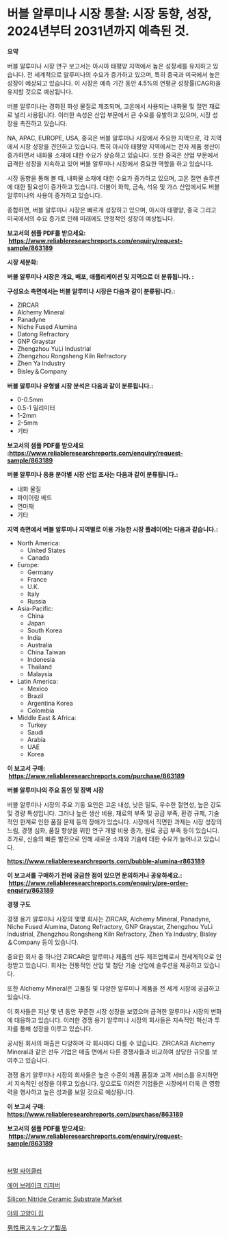 <p><h1>버블 알루미나 시장 통찰: 시장 동향, 성장, 2024년부터 2031년까지 예측된 것.</h1></p><p><strong>요약</strong></p>
<p><p>버블 알루미나 시장 연구 보고서는 아시아 태평양 지역에서 높은 성장세를 유지하고 있습니다. 전 세계적으로 알루미나의 수요가 증가하고 있으며, 특히 중국과 미국에서 높은 성장이 예상되고 있습니다. 이 시장은 예측 기간 동안 4.5%의 연평균 성장률(CAGR)을 유지할 것으로 예상됩니다.</p><p>버블 알루미나는 경화된 화성 물질로 제조되며, 고온에서 사용되는 내화물 및 절연 재료로 널리 사용됩니다. 이러한 속성은 산업 부문에서 큰 수요를 유발하고 있으며, 시장 성장을 촉진하고 있습니다.</p><p>NA, APAC, EUROPE, USA, 중국은 버블 알루미나 시장에서 주요한 지역으로, 각 지역에서 시장 성장을 견인하고 있습니다. 특히 아시아 태평양 지역에서는 전자 제품 생산이 증가하면서 내화물 소재에 대한 수요가 상승하고 있습니다. 또한 중국은 산업 부문에서 급격한 성장을 지속하고 있어 버블 알루미나 시장에서 중요한 역할을 하고 있습니다.</p><p>시장 동향을 통해 볼 때, 내화물 소재에 대한 수요가 증가하고 있으며, 고온 절연 솔루션에 대한 필요성이 증가하고 있습니다. 더불어 화학, 금속, 석유 및 가스 산업에서도 버블 알루미나의 사용이 증가하고 있습니다.</p><p>종합하면, 버블 알루미나 시장은 빠르게 성장하고 있으며, 아시아 태평양, 중국 그리고 미국에서의 수요 증가로 인해 미래에도 안정적인 성장이 예상됩니다.</p></p>
<p><strong>보고서의 샘플 PDF를 받으세요: &nbsp;<a href="https://www.reliableresearchreports.com/enquiry/request-sample/863189">https://www.reliableresearchreports.com/enquiry/request-sample/863189</a></strong></p>
<p><strong>시장 세분화:</strong></p>
<p><strong> 버블 알루미나 시장은 개요, 배포, 애플리케이션 및 지역으로 더 분류됩니다. :</strong></p>
<p><strong>구성요소 측면에서는 버블 알루미나 시장은 다음과 같이 분류됩니다.:</strong></p>
<p><ul><li>ZIRCAR</li><li>Alchemy Mineral</li><li>Panadyne</li><li>Niche Fused Alumina</li><li>Datong Refractory</li><li>GNP Graystar</li><li>Zhengzhou YuLi Industrial</li><li>Zhengzhou Rongsheng Kiln Refractory</li><li>Zhen Ya Industry</li><li>Bisley＆Company</li></ul></p>
<p><strong> 버블 알루미나 유형별 시장 분석은 다음과 같이 분류됩니다.:</strong></p>
<p><ul><li>0-0.5mm</li><li>0.5-1 밀리미터</li><li>1-2mm</li><li>2-5mm</li><li>기타</li></ul></p>
<p><strong>보고서의 샘플 PDF를 받으세요 :<a href="https://www.reliableresearchreports.com/enquiry/request-sample/863189">https://www.reliableresearchreports.com/enquiry/request-sample/863189</a></strong></p>
<p><strong> 버블 알루미나 응용 분야별 시장 산업 조사는 다음과 같이 분류됩니다.:</strong></p>
<p><ul><li>내화 물질</li><li>파이어링 베드</li><li>연마재</li><li>기타</li></ul></p>
<p><strong>지역 측면에서 버블 알루미나 지역별로 이용 가능한 시장 플레이어는 다음과 같습니다.:</strong></p>
<p><ul>
    <li>
        North America:
        <ul>
            <li>United States</li>
            <li>Canada</li>
        </ul>
    </li>
    <li>
        Europe:
        <ul>
            <li>Germany</li>
            <li>France</li>
            <li>U.K.</li>
            <li>Italy</li>
            <li>Russia</li>
        </ul>
    </li>
    <li>
        Asia-Pacific:
        <ul>
            <li>China</li>
            <li>Japan</li>
            <li>South Korea</li>
            <li>India</li>
            <li>Australia</li>
            <li>China Taiwan</li>
            <li>Indonesia</li>
            <li>Thailand</li>
            <li>Malaysia</li>
        </ul>
    </li>
    <li>
        Latin America:
        <ul>
            <li>Mexico</li>
            <li>Brazil</li>
            <li>Argentina Korea</li>
            <li>Colombia</li>
        </ul>
    </li>
    <li>
        Middle East & Africa:
        <ul>
            <li>Turkey</li>
            <li>Saudi</li>
            <li>Arabia</li>
            <li>UAE</li>
            <li>Korea</li>
        </ul>
    </li>
    </ul></p>
<p><strong>이 보고서 구매: &nbsp;<a href="https://www.reliableresearchreports.com/purchase/863189">https://www.reliableresearchreports.com/purchase/863189</a></strong></p>
<p><strong>버블 알루미나의 주요 동인 및 장벽 시장</strong></p>
<p><p>버블 알루미나 시장의 주요 기동 요인은 고온 내성, 낮은 밀도, 우수한 절연성, 높은 강도 및 경량 특성입니다. 그러나 높은 생산 비용, 재료의 부족 및 공급 부족, 환경 규제, 기술적인 한계로 인한 품질 문제 등의 장애가 있습니다. 시장에서 직면한 과제는 시장 성장의 느림, 경쟁 심화, 품질 향상을 위한 연구 개발 비용 증가, 원료 공급 부족 등이 있습니다. 추가로, 신술의 빠른 발전으로 인해 새로운 소재와 기술에 대한 수요가 늘어나고 있습니다.</p></p>
<p><strong><a href="https://www.reliableresearchreports.com/bubble-alumina-r863189">https://www.reliableresearchreports.com/bubble-alumina-r863189</a></strong></p>
<p><strong>이 보고서를 구매하기 전에 궁금한 점이 있으면 문의하거나 공유하세요.: &nbsp;<a href="https://www.reliableresearchreports.com/enquiry/pre-order-enquiry/863189">https://www.reliableresearchreports.com/enquiry/pre-order-enquiry/863189</a></strong></p>
<p><strong>경쟁 구도</strong></p>
<p><p>경쟁 용기 알루미나 시장의 몇몇 회사는 ZIRCAR, Alchemy Mineral, Panadyne, Niche Fused Alumina, Datong Refractory, GNP Graystar, Zhengzhou YuLi Industrial, Zhengzhou Rongsheng Kiln Refractory, Zhen Ya Industry, Bisley＆Company 등이 있습니다.</p><p>중요한 회사 중 하나인 ZIRCAR은 알루미나 제품의 선두 제조업체로서 전세계적으로 인정받고 있습니다. 회사는 전통적인 산업 및 첨단 기술 산업에 솔루션을 제공하고 있습니다.</p><p>또한 Alchemy Mineral은 고품질 및 다양한 알루미나 제품을 전 세계 시장에 공급하고 있습니다.</p><p>이 회사들은 지난 몇 년 동안 꾸준한 시장 성장을 보였으며 급격한 알루미나 시장의 변화에 대응하고 있습니다. 이러한 경쟁 용기 알루미나 시장의 회사들은 지속적인 혁신과 투자를 통해 성장을 이루고 있습니다.</p><p>공시된 회사의 매출은 다양하며 각 회사마다 다를 수 있습니다. ZIRCAR과 Alchemy Mineral과 같은 선두 기업은 매출 면에서 다른 경쟁사들과 비교하여 상당한 규모를 보여주고 있습니다.</p><p>경쟁 용기 알루미나 시장의 회사들은 높은 수준의 제품 품질과 고객 서비스를 유지하면서 지속적인 성장을 이루고 있습니다. 앞으로도 이러한 기업들은 시장에서 더욱 큰 영향력을 행사하고 높은 성과를 보일 것으로 예상됩니다.</p></p>
<p><strong>이 보고서 구매: &nbsp; <a href="https://www.reliableresearchreports.com/purchase/863189">https://www.reliableresearchreports.com/purchase/863189</a></strong></p>
<p><strong>보고서의 샘플 PDF를 받으세요: &nbsp;<a href="https://www.reliableresearchreports.com/enquiry/request-sample/863189">https://www.reliableresearchreports.com/enquiry/request-sample/863189</a></strong><strong></strong></p>
<p>&nbsp;</p>
<p><p><a href="https://medium.com/@felipegrrady654556/%EC%97%B4-%EC%82%AC%EC%9D%B4%ED%81%B4%EB%9F%AC-%EC%8B%9C%EC%9E%A5-%EC%A0%84%EB%A7%9D-%EC%82%B0%EC%97%85-%EA%B0%9C%EC%9A%94-%EB%B0%8F-%EC%98%88%EC%B8%A1-2024%EB%85%84%EB%B6%80%ED%84%B0-2031%EB%85%84%EA%B9%8C%EC%A7%80-2a6a135feeaf">써멀 싸이클러</a></p><p><a href="https://github.com/Tristiarton768456/Market-Research-Report-List-1/blob/main/875811418655.md">에어 브레이크 리저버</a></p><p><a href="https://issuu.com/reportprime-2/docs/silicon-nitride-ceramic-substrate-market-size-2030">Silicon Nitride Ceramic Substrate Market</a></p><p><a href="https://github.com/vsoq0zknh59/Market-Research-Report-List-1/blob/main/451620718654.md">야외 고양이 집</a></p><p><a href="https://github.com/MosesSpinka1914/Market-Research-Report-List-1/blob/main/299487320341.md">男性用スキンケア製品</a></p></p>